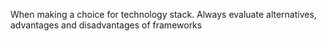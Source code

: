 When making a choice for technology stack. Always evaluate alternatives, advantages and disadvantages of frameworks
